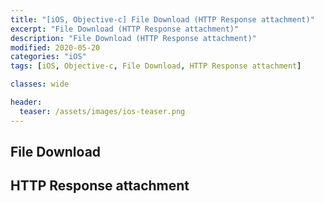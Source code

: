 ```yaml
---
title: "[iOS, Objective-c] File Download (HTTP Response attachment)"
excerpt: "File Download (HTTP Response attachment)"
description: "File Download (HTTP Response attachment)"
modified: 2020-05-20
categories: "iOS"
tags: [iOS, Objective-c, File Download, HTTP Response attachment]

classes: wide

header:
  teaser: /assets/images/ios-teaser.png
---
```


## File Download
<script src="https://gist.github.com/tigi44/4f1e542492aa6d9c17971e4423bdb506.js"></script>
## HTTP Response attachment
<script src="https://gist.github.com/tigi44/cfd6c0fc466dfef29122c62522317968.js"></script>
